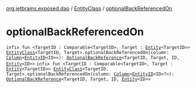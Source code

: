 [org.jetbrains.exposed.dao](../index.md) / [EntityClass](index.md) / [optionalBackReferencedOn](.)

# optionalBackReferencedOn

`infix fun <TargetID : Comparable<TargetID>, Target : `[`Entity`](../-entity/index.md)`<TargetID>> `[`EntityClass`](index.md)`<TargetID, Target>.optionalBackReferencedOn(column: `[`Column`](../../org.jetbrains.exposed.sql/-column/index.md)`<`[`EntityID`](../-entity-i-d/index.md)`<ID>>): `[`OptionalBackReference`](../-optional-back-reference/index.md)`<TargetID, Target, ID, `[`Entity`](../-entity/index.md)`<ID>>`
`infix fun <TargetID : Comparable<TargetID>, Target : `[`Entity`](../-entity/index.md)`<TargetID>> `[`EntityClass`](index.md)`<TargetID, Target>.optionalBackReferencedOn(column: `[`Column`](../../org.jetbrains.exposed.sql/-column/index.md)`<`[`EntityID`](../-entity-i-d/index.md)`<ID>?>): `[`OptionalBackReference`](../-optional-back-reference/index.md)`<TargetID, Target, ID, `[`Entity`](../-entity/index.md)`<ID>>`